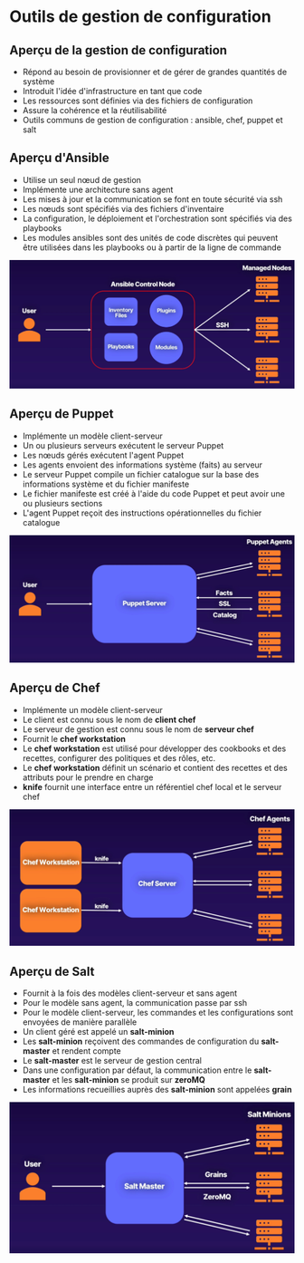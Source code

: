 # Outils de gestion de configuration

## Aperçu de la gestion de configuration

- Répond au besoin de provisionner et de gérer de grandes quantités de système
- Introduit l'idée d'infrastructure en tant que code
- Les ressources sont définies via des fichiers de configuration
- Assure la cohérence et la réutilisabilité
- Outils communs de gestion de configuration : ansible, chef, puppet et salt

## Aperçu d'Ansible

- Utilise un seul nœud de gestion
- Implémente une architecture sans agent
- Les mises à jour et la communication se font en toute sécurité via ssh
- Les nœuds sont spécifiés via des fichiers d'inventaire
- La configuration, le déploiement et l'orchestration sont spécifiés via des playbooks
- Les modules ansibles sont des unités de code discrètes qui peuvent être utilisées dans les playbooks ou à partir de la ligne de commande

![lfca_4_8.png](../../images/lfca_4_8.png)

## Aperçu de Puppet

- Implémente un modèle client-serveur
- Un ou plusieurs serveurs exécutent le serveur Puppet
- Les nœuds gérés exécutent l'agent Puppet
- Les agents envoient des informations système (faits) au serveur
- Le serveur Puppet compile un fichier catalogue sur la base des informations système et du fichier manifeste
- Le fichier manifeste est créé à l'aide du code Puppet et peut avoir une ou plusieurs sections
- L'agent Puppet reçoit des instructions opérationnelles du fichier catalogue

![lfca_4_9.png](../../images/lfca_4_9.png)

## Aperçu de Chef

- Implémente un modèle client-serveur
- Le client est connu sous le nom de **client chef**
- Le serveur de gestion est connu sous le nom de **serveur chef**
- Fournit le **chef workstation**
- Le **chef workstation** est utilisé pour développer des cookbooks et des recettes, configurer des politiques et des rôles, etc.
- Le **chef workstation** définit un scénario et contient des recettes et des attributs pour le prendre en charge
- **knife** fournit une interface entre un référentiel chef local et le serveur chef

![lfca_4_10.png](../../images/lfca_4_10.png)

## Aperçu de Salt

- Fournit à la fois des modèles client-serveur et sans agent
- Pour le modèle sans agent, la communication passe par ssh
- Pour le modèle client-serveur, les commandes et les configurations sont envoyées de manière parallèle
- Un client géré est appelé un **salt-minion**
- Les **salt-minion** reçoivent des commandes de configuration du **salt-master** et rendent compte
- Le **salt-master** est le serveur de gestion central
- Dans une configuration par défaut, la communication entre le **salt-master** et les **salt-minion** se produit sur **zeroMQ**
- Les informations recueillies auprès des **salt-minion** sont appelées **grain**

![lfca_4_11.png](../../images/lfca_4_11.png)